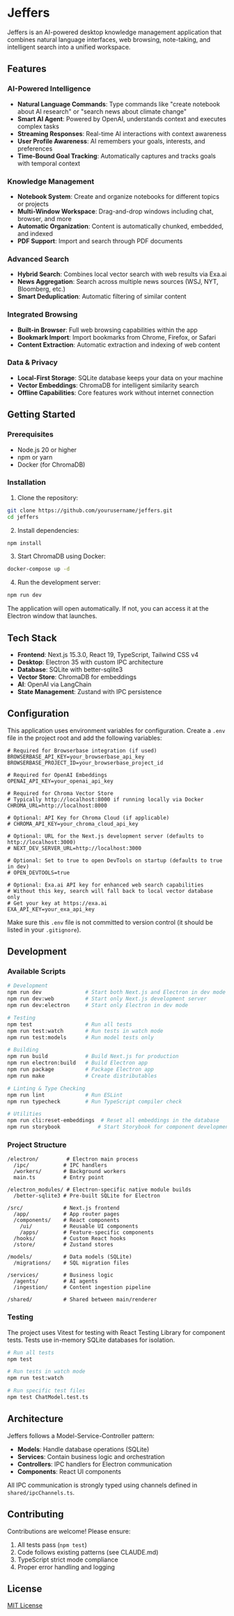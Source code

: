 # Jeffers

Jeffers is an AI-powered desktop knowledge management application that combines natural language interfaces, web browsing, note-taking, and intelligent search into a unified workspace.

## Features

### AI-Powered Intelligence
- **Natural Language Commands**: Type commands like "create notebook about AI research" or "search news about climate change"
- **Smart AI Agent**: Powered by OpenAI, understands context and executes complex tasks
- **Streaming Responses**: Real-time AI interactions with context awareness
- **User Profile Awareness**: AI remembers your goals, interests, and preferences
- **Time-Bound Goal Tracking**: Automatically captures and tracks goals with temporal context

### Knowledge Management
- **Notebook System**: Create and organize notebooks for different topics or projects
- **Multi-Window Workspace**: Drag-and-drop windows including chat, browser, and more
- **Automatic Organization**: Content is automatically chunked, embedded, and indexed
- **PDF Support**: Import and search through PDF documents

### Advanced Search
- **Hybrid Search**: Combines local vector search with web results via Exa.ai
- **News Aggregation**: Search across multiple news sources (WSJ, NYT, Bloomberg, etc.)
- **Smart Deduplication**: Automatic filtering of similar content

### Integrated Browsing
- **Built-in Browser**: Full web browsing capabilities within the app
- **Bookmark Import**: Import bookmarks from Chrome, Firefox, or Safari
- **Content Extraction**: Automatic extraction and indexing of web content

### Data & Privacy
- **Local-First Storage**: SQLite database keeps your data on your machine
- **Vector Embeddings**: ChromaDB for intelligent similarity search
- **Offline Capabilities**: Core features work without internet connection

## Getting Started

### Prerequisites

- Node.js 20 or higher
- npm or yarn
- Docker (for ChromaDB)

### Installation

1. Clone the repository:
```bash
git clone https://github.com/yourusername/jeffers.git
cd jeffers
```

2. Install dependencies:
```bash
npm install
```

3. Start ChromaDB using Docker:
```bash
docker-compose up -d
```

4. Run the development server:
```bash
npm run dev
```

The application will open automatically. If not, you can access it at the Electron window that launches.

## Tech Stack

- **Frontend**: Next.js 15.3.0, React 19, TypeScript, Tailwind CSS v4
- **Desktop**: Electron 35 with custom IPC architecture
- **Database**: SQLite with better-sqlite3
- **Vector Store**: ChromaDB for embeddings
- **AI**: OpenAI via LangChain
- **State Management**: Zustand with IPC persistence

## Configuration

This application uses environment variables for configuration. Create a `.env` file in the project root and add the following variables:

```dotenv
# Required for Browserbase integration (if used)
BROWSERBASE_API_KEY=your_browserbase_api_key
BROWSERBASE_PROJECT_ID=your_browserbase_project_id

# Required for OpenAI Embeddings
OPENAI_API_KEY=your_openai_api_key

# Required for Chroma Vector Store
# Typically http://localhost:8000 if running locally via Docker
CHROMA_URL=http://localhost:8000

# Optional: API Key for Chroma Cloud (if applicable)
# CHROMA_API_KEY=your_chroma_cloud_api_key

# Optional: URL for the Next.js development server (defaults to http://localhost:3000)
# NEXT_DEV_SERVER_URL=http://localhost:3000

# Optional: Set to true to open DevTools on startup (defaults to true in dev)
# OPEN_DEVTOOLS=true

# Optional: Exa.ai API key for enhanced web search capabilities
# Without this key, search will fall back to local vector database only
# Get your key at https://exa.ai
EXA_API_KEY=your_exa_api_key
```

Make sure this `.env` file is not committed to version control (it should be listed in your `.gitignore`).

## Development

### Available Scripts

```bash
# Development
npm run dev              # Start both Next.js and Electron in dev mode
npm run dev:web          # Start only Next.js development server
npm run dev:electron     # Start only Electron in dev mode

# Testing
npm test                 # Run all tests
npm run test:watch       # Run tests in watch mode
npm run test:models      # Run model tests only

# Building
npm run build            # Build Next.js for production
npm run electron:build   # Build Electron app
npm run package          # Package Electron app
npm run make             # Create distributables

# Linting & Type Checking
npm run lint             # Run ESLint
npm run typecheck        # Run TypeScript compiler check

# Utilities
npm run cli:reset-embeddings  # Reset all embeddings in the database
npm run storybook            # Start Storybook for component development
```

### Project Structure

```
/electron/         # Electron main process
  /ipc/           # IPC handlers
  /workers/       # Background workers
  main.ts         # Entry point

/electron_modules/ # Electron-specific native module builds
  /better-sqlite3 # Pre-built SQLite for Electron

/src/             # Next.js frontend
  /app/           # App router pages
  /components/    # React components
    /ui/          # Reusable UI components
    /apps/        # Feature-specific components
  /hooks/         # Custom React hooks
  /store/         # Zustand stores

/models/          # Data models (SQLite)
  /migrations/    # SQL migration files

/services/        # Business logic
  /agents/        # AI agents
  /ingestion/     # Content ingestion pipeline

/shared/          # Shared between main/renderer
```

### Testing

The project uses Vitest for testing with React Testing Library for component tests. Tests use in-memory SQLite databases for isolation.

```bash
# Run all tests
npm test

# Run tests in watch mode
npm run test:watch

# Run specific test files
npm test ChatModel.test.ts
```

## Architecture

Jeffers follows a Model-Service-Controller pattern:

- **Models**: Handle database operations (SQLite)
- **Services**: Contain business logic and orchestration
- **Controllers**: IPC handlers for Electron communication
- **Components**: React UI components

All IPC communication is strongly typed using channels defined in `shared/ipcChannels.ts`.

## Contributing

Contributions are welcome! Please ensure:

1. All tests pass (`npm test`)
2. Code follows existing patterns (see CLAUDE.md)
3. TypeScript strict mode compliance
4. Proper error handling and logging

## License

[MIT License](LICENSE)
